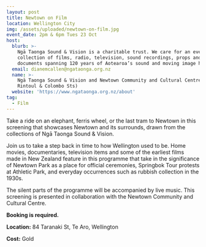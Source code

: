 ```yaml
---
layout: post
title: Newtown on Film
location: Wellington City
img: /assets/uploaded/newtown-on-film.jpg
event_date: 2pm & 6pm Tues 23 Oct
host:
  blurb: >-
    Ngā Taonga Sound & Vision is a charitable trust. We care for an ever-growing
    collection of films, radio, television, sound recordings, props and
    documents spanning 120 years of Aotearoa’s sound and moving image history.
  email: dianemcallen@ngataonga.org.nz
  name: >-
    Ngā Taonga Sound & Vision and Newtown Community and Cultural Centre (Corner
    Rintoul & Colombo Sts)
  website: 'https://www.ngataonga.org.nz/about'
tag:
  - Film
---
```

Take a ride on an elephant, ferris wheel, or the last tram to Newtown in this screening that showcases Newtown and its surrounds, drawn from the collections of Ngā Taonga Sound & Vision. 

Join us to take a step back in time to how Wellington used to be. Home movies, documentaries, television items and some of the earliest films made in New Zealand feature in this programme that take in the significance of Newtown Park as a place for official ceremonies, Springbok Tour protests at Athletic Park, and everyday occurrences such as rubbish collection in the 1930s. 

The silent parts of the programme will be accompanied by live music. This screening is presented in collaboration with the Newtown Community and Cultural Centre.

**Booking is required.**

**Location:** 84 Taranaki St, Te Aro, Wellington

**Cost:** Gold
